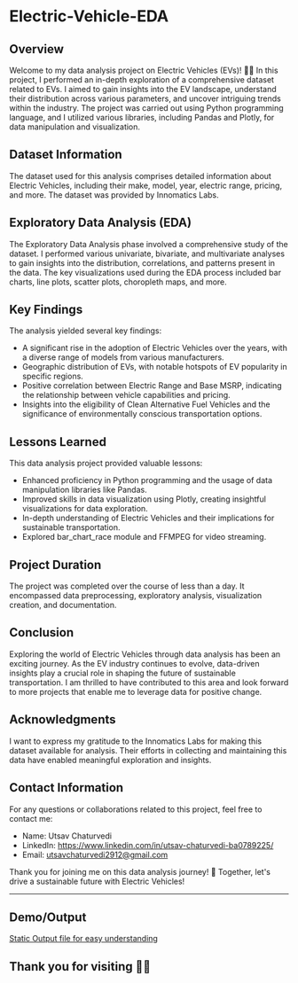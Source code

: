 # Electric-Vehicle-EDA


## Overview

Welcome to my data analysis project on Electric Vehicles (EVs)! 🚗💨 In this project, I performed an in-depth exploration of a comprehensive dataset related to EVs. I aimed to gain insights into the EV landscape, understand their distribution across various parameters, and uncover intriguing trends within the industry. The project was carried out using Python programming language, and I utilized various libraries, including Pandas and Plotly, for data manipulation and visualization.


## Dataset Information

The dataset used for this analysis comprises detailed information about Electric Vehicles, including their make, model, year, electric range, pricing, and more. The dataset was provided by Innomatics Labs.

## Exploratory Data Analysis (EDA)

The Exploratory Data Analysis phase involved a comprehensive study of the dataset. I performed various univariate, bivariate, and multivariate analyses to gain insights into the distribution, correlations, and patterns present in the data. The key visualizations used during the EDA process included bar charts, line plots, scatter plots, choropleth maps, and more.

## Key Findings

The analysis yielded several key findings:

- A significant rise in the adoption of Electric Vehicles over the years, with a diverse range of models from various manufacturers.
- Geographic distribution of EVs, with notable hotspots of EV popularity in specific regions.
- Positive correlation between Electric Range and Base MSRP, indicating the relationship between vehicle capabilities and pricing.
- Insights into the eligibility of Clean Alternative Fuel Vehicles and the significance of environmentally conscious transportation options.

## Lessons Learned

This data analysis project provided valuable lessons:

- Enhanced proficiency in Python programming and the usage of data manipulation libraries like Pandas.
- Improved skills in data visualization using Plotly, creating insightful visualizations for data exploration.
- In-depth understanding of Electric Vehicles and their implications for sustainable transportation.
- Explored bar_chart_race module and FFMPEG for video streaming. 

## Project Duration

The project was completed over the course of  less than a day. It encompassed data preprocessing, exploratory analysis, visualization creation, and documentation.

## Conclusion

Exploring the world of Electric Vehicles through data analysis has been an exciting journey. As the EV industry continues to evolve, data-driven insights play a crucial role in shaping the future of sustainable transportation. I am thrilled to have contributed to this area and look forward to more projects that enable me to leverage data for positive change.

## Acknowledgments

I want to express my gratitude to the Innomatics Labs for making this dataset available for analysis. Their efforts in collecting and maintaining this data have enabled meaningful exploration and insights.

## Contact Information

For any questions or collaborations related to this project, feel free to contact me:

- Name: Utsav Chaturvedi
- LinkedIn: https://www.linkedin.com/in/utsav-chaturvedi-ba0789225/
- Email: utsavchaturvedi2912@gmail.com

Thank you for joining me on this data analysis journey! 🌟 Together, let's drive a sustainable future with Electric Vehicles!

---
## Demo/Output
[Static Output file for easy understanding](https://utsav2912.github.io/Electric-Vehicle-EDA/)

## Thank you for visiting 🙏🙏
